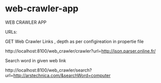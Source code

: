 # web-crawler-app

 WEB CRAWLER APP
 
 URLs:

GET Web Crawler Links , depth as per configireation in propertie file

http://localhost:8100/web_crawler/crawler?url=http://json.parser.online.fr/

Search word in given web link 

http://localhost:8100/web_crawler/search?url=http://arstechnica.com/&searchWord=computer
